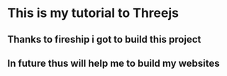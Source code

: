 # This is my tutorial to Threejs

## Thanks to fireship i got to build this project

## In future thus will help me to build my websites
